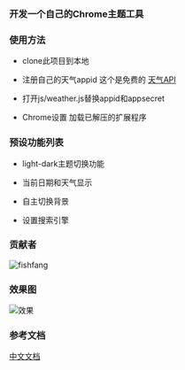 ### 开发一个自己的Chrome主题工具

### 使用方法

- clone此项目到本地

- 注册自己的天气appid 这个是免费的
[天气API](http://www.tianqiapi.com/index)

- 打开js/weather.js替换appid和appsecret

-  Chrome设置 加载已解压的扩展程序


### 预设功能列表

- light-dark主题切换功能

- 当前日期和天气显示

- 自主切换背景

- 设置搜索引擎

### 贡献者
![fishfang](https://avatars2.githubusercontent.com/u/27727043?s=460&u=f375555e7f9f8e95b812de55da57cb2798362492&v=4)
### 效果图
![效果](./img/md/example.png)

### 参考文档
[中文文档](https://wizardforcel.gitbooks.io/chrome-doc/content/1.html)
